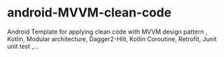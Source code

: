 # android-MVVM-clean-code
Android Template for applying clean code with
 MVVM design pattern ,
 Kotlin,
 Modular architecture,
 Dagger2-Hilt,
 Kotlin Coroutine,
 Retrofit,
 Junit unit test ,...
